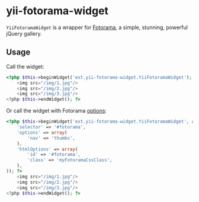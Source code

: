 # yii-fotorama-widget

`YiiFotoramaWidget` is a wrapper for [Fotorama](http://fotorama.io/), a simple, stunning, powerful jQuery gallery.

## Usage

Call the widget:

```php
<?php $this->beginWidget('ext.yii-fotorama-widget.YiiFotoramaWidget'); ?>
    <img src="/img/1.jpg"/>
    <img src="/img/2.jpg"/>
    <img src="/img/3.jpg"/>
<?php $this->endWidget(); ?>
```

Or call the widget with Fotorama [options](http://fotorama.io/customize/):

```php
<?php $this->beginWidget('ext.yii-fotorama-widget.YiiFotoramaWidget', array(
    'selector' => '#fotorama',
    'options' => array(
        'nav' => 'thumbs',
    ),
    'htmlOptions' => array(
        'id' => '#fotorama',
        'class' => 'myFotoramaCssClass',
    ),
)); ?>
    <img src="/img/1.jpg"/>
    <img src="/img/2.jpg"/>
    <img src="/img/3.jpg"/>
<?php $this->endWidget(); ?>
```
